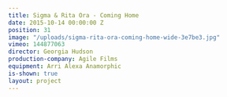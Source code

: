 ```yaml
---
title: Sigma & Rita Ora - Coming Home
date: 2015-10-14 00:00:00 Z
position: 31
image: "/uploads/sigma-rita-ora-coming-home-wide-3e7be3.jpg"
vimeo: 144877063
director: Georgia Hudson
production-company: Agile Films
equipment: Arri Alexa Anamorphic
is-shown: true
layout: project
---
```


